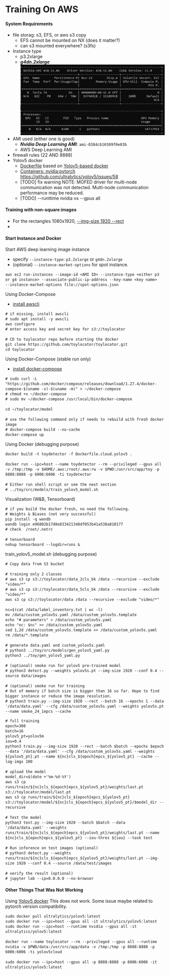 
# Training On AWS

#### System Requirements 
- file storag: s3, EFS, or aws s3 copy  
	- EFS cannot be mounted on NX (does it matter?)
	- can s3 mounted everywhere? (s3fs)
- Instance type
	- p3.2xlarge
	- ***g4dn.2xlarge***
	![](g4dn.2xlarge.png)
- AMI used (either one is good)
	- ***Nvidia Deep Learning AMI***:  `ami-0384cb16509f0e03b`
	- AWS Deep Learning AMI
- firewall rules (22 AND 8888)
- Yolov5 docker 
	- [Dockerfile](Dockerfile.cloud.yolov5) based on [Yolov5-based docker](https://github.com/ultralytics/yolov5/blob/master/Dockerfile)
	- [Containers: nvidia:pytorch](https://ngc.nvidia.com/catalog/containers/nvidia:pytorch/layers)
https://github.com/ultralytics/yolov5/issues/58
	- [TODO] fix warning 
NOTE: MOFED driver for multi-node communication was not detected.
      Multi-node communication performance may be reduced.
	- [TODO] --runttime nvidia vs --gpus all

#### Training with non-square images 
- For the rectangles 1080x1920, [--img-size 1920 --rect](https://github.com/ultralytics/yolov5/issues/700) 
- 

#### Start Instance and Docker
Start AWS deep learning image instance 
- specify `--instance-type`: `p3.2xlarge` or `g4dn.2xlarge` 
- (optional) `--instance-market-options` for spot instance. 
```
aws ec2 run-instances --image-id <AMI ID> --instance-type <either p3 or g4 instance> --associate-public-ip-address --key-name <key name> 
--instance-market-options file://spot-options.json 
```

Using Docker-Compose  
- [install awscli](https://docs.aws.amazon.com/cli/latest/userguide/install-cliv2-linux.html#cliv2-linux-install)
```
# if missing, install awscli 
# sudo apt install -y awscli 
aws configure
# enter access key and secret key for s3://toylocator 

# CD to toylocator repo before starting the docker
git clone https://github.com/toylocator/toylocator.git
cd toylocator 
```

Using Docker-Compose (stable run only)
- [install docker-compose](https://docs.docker.com/compose/install/) 
```
# sudo curl -L "https://github.com/docker/compose/releases/download/1.27.4/docker-compose-$(uname -s)-$(uname -m)" > ~/docker-compose
# chmod +x ~/docker-compose 
# sudo mv ~/docker-compose /usr/local/bin/docker-compose

cd ~/toylocator/model

# use the following command only if needs to rebuild with fresh docker image 
# docker-compose build --no-cache
docker-compose up
```

Using Docker (debugging purpose) 
```
docker build -t toydetector -f Dockerfile.cloud.yolov5 .

docker run --ipc=host --name toydetector --rm --privileged --gpus all -v /tmp:/tmp -v $HOME/.aws:/root/.aws:rw -v $PWD:/usr/src/app/toy -p 8888:8888 -p 6006:6006 -ti toydetector

# Either run shell script or see the next section 
# ../toy/src/models/train_yolov5_model.sh
```

Visualization (W&B, Tensorboard)
```
# if you build the docker fresh, no need the following. 
# Weights & Biases (not very successful)
pip install -q wandb  
wandb login e96802b17d8e833421348df053b41a538a810177
# check  /root/.netrc 

# tensorboard 
nohup tensorboard --logdir=runs & 

```

train_yolov5_model.sh (debugging purpose)
```
# Copy data from S3 bucket

# training only 2 classes  
# aws s3 cp s3://toylocator/data_2cls_bk /data --recursive --exclude "video/*"
# aws s3 cp s3://toylocator/data_5cls_bk /data --recursive --exclude "video/*"
aws s3 cp s3://toylocator/data /data --recursive --exclude "video/*"

nc=$(cat /data/label_inventory.txt | wc -l)
mv /data/custom_yolov5s.yaml /data/custom_yolov5s.template
echo "# parameters" > /data/custom_yolov5s.yaml
echo "nc: $nc" >> /data/custom_yolov5s.yaml
sed 1,2d /data/custom_yolov5s.template >> /data/custom_yolov5s.yaml
rm /data/*.template

# generate data.yaml and custom_yolov5s.yaml 
# python3 ../toy/src/models/gen_yolov5_yaml.py
python3 ../toy/gen_yolov5_yaml.py

# (optional) smoke run for yolov5 pre-trained model
# python3 detect.py --weights yolov5s.pt --img-size 1920 --conf 0.4 --source data/images

# (optional) smoke run for training 
# Out of memory if batch size is bigger than 16 so far. Hope to find bigger instance or reduce the image resolution. 
# python3 train.py --img-size 1920 --rect --batch 16 --epochs 1 --data '/data/data.yaml' --cfg /data/custom_yolov5s.yaml --weights yolov5s.pt --name smoke_24_1epcs --cache
```


```
# full training  
epoch=300
batch=16
yolov5_pt=yolov5m
iou=0.4
python3 train.py --img-size 1920 --rect --batch $batch --epochs $epoch --data '/data/data.yaml' --cfg /data/custom_yolov5s.yaml --weights ${yolov5_pt}.pt --name ${nc}cls_${epoch}epcs_${yolov5_pt} --cache --log-imgs 100

# upload the model
model_dir=$(date +'%m-%d-%Y')
aws s3 cp runs/train/${nc}cls_${epoch}epcs_${yolov5_pt}/weights/last.pt s3://toylocator/model/last.pt
aws s3 cp runs/train/${nc}cls_${epoch}epcs_${yolov5_pt} s3://toylocator/model/${nc}cls_${epoch}epcs_${yolov5_pt}/$model_dir --recursive

# Test the model 
python3 test.py --img-size 1920 --batch $batch --data '/data/data.yaml' --weights runs/train/${nc}cls_${epoch}epcs_${yolov5_pt}/weights/last.pt --name ${nc}cls_${epoch}epcs_${yolov5_pt} --iou-thres ${iou} --task test 

# Run inference on test images (optional)
# python3 detect.py --weights runs/train/${nc}cls_${epoch}epcs_${yolov5_pt}/weights/last.pt --img-size 1920 --conf 0.4 --source /data/test/images

# verify the result (optional)
# jupyter lab --ip=0.0.0.0 --no-browser 
```

#### Other Things That Was Not Working
Using [Yolov5 docker](https://github.com/ultralytics/yolov5/wiki/Docker-Quickstart)  This does not work. Some issue maybe related to pytorch version compatibility. 
```
sudo docker pull ultralytics/yolov5:latest
sudo docker run --ipc=host --gpus all -it ultralytics/yolov5:latest
sudo docker run --ipc=host --runtime nvidia --gpus all -it ultralytics/yolov5:latest

docker run --name toylocator --rm --privileged --gpus all --runtime nvidia -v $PWD/data:/usr/src/app/data -v /tmp:/tmp -p 8888:8888 -p 6006:6006 -ti yolov5cloud

sudo docker run --ipc=host --gpus all -p 8888:8888 -p 6006:6006 -it ultralytics/yolov5:latest

```


